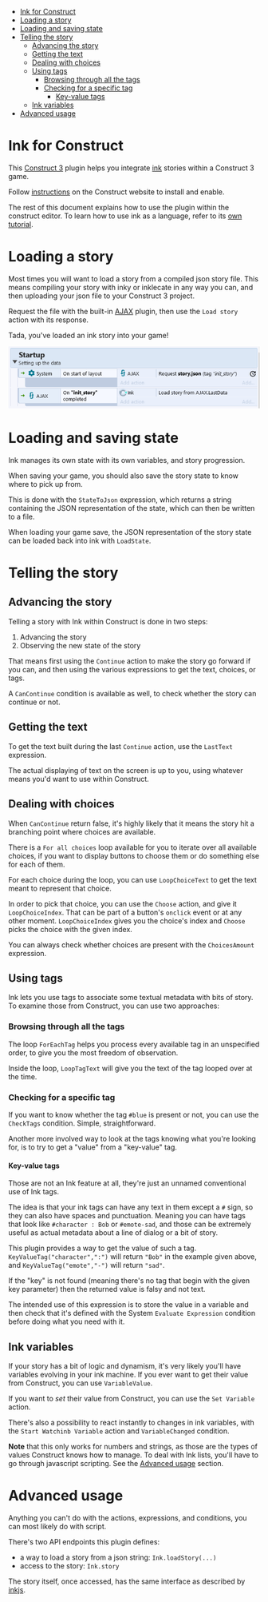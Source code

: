 -   [Ink for Construct](#ink-for-construct)
-   [Loading a story](#loading-a-story)
-   [Loading and saving state](#loading-and-saving-state)
-   [Telling the story](#telling-the-story)
    -   [Advancing the story](#advancing-the-story)
    -   [Getting the text](#getting-the-text)
    -   [Dealing with choices](#dealing-with-choices)
    -   [Using tags](#using-tags)
        -   [Browsing through all the tags](#browsing-through-all-the-tags)
        -   [Checking for a specific tag](#checking-for-a-specific-tag)
            -   [Key-value tags](#key-value-tags)
    -   [Ink variables](#ink-variables)
-   [Advanced usage](#advanced-usage)

# Ink for Construct

This [Construct 3](https://www.construct.net/en) plugin helps you
integrate [ink](https://www.inklestudios.com/ink/) stories within
a Construct 3 game.

Follow [instructions](https://www.construct.net/en/make-games/manuals/construct-3/tips-and-guides/installing-third-party-addons)
on the Construct website to install and enable.

The rest of this document explains how to use the plugin within the
construct editor.
To learn how to use ink as a language, refer to its
[own tutorial](https://github.com/inkle/ink/blob/master/Documentation/WritingWithInk.md).

# Loading a story

Most times you will want to load a story from a compiled json story file.
This means compiling your story with inky or inklecate in any way you can,
and then uploading your json file to your Construct 3 project.

Request the file with the built-in [AJAX]() plugin, then use the `Load story`
action with its response.

Tada, you've loaded an ink story into your game!

![story_loading.png](tutorial_pictures/00_loading_story.png)

# Loading and saving state

Ink manages its own state with its own variables, and story progression.

When saving your game, you should also save the story state to know
where to pick up from.

This is done with the `StateToJson` expression, which returns a string
containing the JSON representation of the state, which can then be
written to a file.

When loading your game save, the JSON representation of the story state
can be loaded back into ink with `LoadState`.

# Telling the story

## Advancing the story

Telling a story with Ink within Construct is done in two steps:

1. Advancing the story
2. Observing the new state of the story

That means first using the `Continue` action to make the story go forward
if you can, and then using the various expressions to get the
text, choices, or tags.

A `CanContinue` condition is available as well,
to check whether the story can continue or not.

## Getting the text

To get the text built during the last `Continue` action,
use the `LastText` expression.

The actual displaying of text on the screen is up to you,
using whatever means you'd want to use within Construct.

## Dealing with choices

When `CanContinue` return false, it's highly likely that it means
the story hit a branching point where choices are available.

There is a `For all choices` loop available for you to iterate
over all available choices, if you want to display buttons to choose them
or do something else for each of them.

For each choice during the loop, you can use `LoopChoiceText` to get the
text meant to represent that choice.

In order to pick that choice, you can use the `Choose` action,
and give it `LoopChoiceIndex`. That can be part of a button's `onclick` event
or at any other moment. `LoopChoiceIndex` gives you the choice's index
and `Choose` picks the choice with the given index.

You can always check whether choices are present with the `ChoicesAmount`
expression.

## Using tags

Ink lets you use tags to associate some textual metadata with bits of story.
To examine those from Construct, you can use two approaches:

### Browsing through all the tags

The loop `ForEachTag` helps you process every available tag in an
unspecified order, to give you the most freedom of observation.

Inside the loop, `LoopTagText` will give you the text of the tag
looped over at the time.

### Checking for a specific tag

If you want to know whether the tag `#blue` is present or not,
you can use the `CheckTags` condition. Simple, straightforward.

Another more involved way to look at the tags knowing what you're looking for,
is to try to get a "value" from a "key-value" tag.

#### Key-value tags

Those are not an Ink feature at all, they're just an unnamed
conventional use of Ink tags.

The idea is that your ink tags can have any text in them except a `#` sign,
so they can also have spaces and punctuation.
Meaning you can have tags that look like `#character : Bob` or `#emote-sad`,
and those can be extremely useful as actual metadata about
a line of dialog or a bit of story.

This plugin provides a way to get the value of such a tag.
`KeyValueTag("character",":")` will return `"Bob"` in the example given above,
and `KeyValueTag("emote","-")` will return `"sad"`.

If the "key" is not found (meaning there's no tag that begin with
the given key parameter) then the returned value is falsy and not text.

The intended use of this expression is to store the value in a variable
and then check that it's defined with the System `Evaluate Expression`
condition before doing what you need with it.

## Ink variables

If your story has a bit of logic and dynamism, it's very likely you'll have
variables evolving in your ink machine.
If you ever want to get their value from Construct,
you can use `VariableValue`.

If you want to _set_ their value from Construct, you can use
the `Set Variable` action.

There's also a possibility to react instantly to changes in ink variables,
with the `Start Watchinb Variable` action and `VariableChanged` condition.

**Note** that this only works for numbers and strings, as
those are the types of values Construct knows how to manage.
To deal with Ink lists, you'll have to go through javascript scripting.
See the [Advanced usage](#advanced-usage) section.

# Advanced usage

Anything you can't do with the actions, expressions, and conditions,
you can most likely do with script.

There's two API endpoints this plugin defines:

-   a way to load a story from a json string: `Ink.loadStory(...)`
-   access to the story: `Ink.story`

The story itself, once accessed, has the same interface as described by
[inkjs](https://github.com/y-lohse/inkjs).
